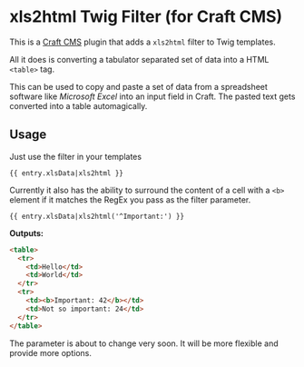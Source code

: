 # xls2html Twig Filter (for Craft CMS)

This is a [Craft CMS](http://craftcms.com) plugin that adds a `xls2html` filter to Twig templates.

All it does is converting a tabulator separated set of data into a HTML `<table>` tag.

This can be used to copy and paste a set of data from a spreadsheet software like *Microsoft Excel* into an input field in Craft. The pasted text gets converted into a table automagically.

## Usage

Just use the filter in your templates

~~~twig
{{ entry.xlsData|xls2html }}
~~~

Currently it also has the ability to surround the content of a cell with a `<b>` element if it matches the RegEx you pass as the filter parameter.

~~~twig
{{ entry.xlsData|xls2html('^Important:') }}
~~~

**Outputs:**

~~~html
<table>
  <tr>
    <td>Hello</td>
    <td>World</td>
  </tr>
  <tr>
    <td><b>Important: 42</b></td>
    <td>Not so important: 24</td>
  </tr>
</table>
~~~

The parameter is about to change very soon. It will be more flexible and provide more options.
